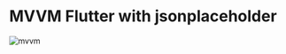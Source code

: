 # MVVM Flutter with jsonplaceholder

![mvvm](https://user-images.githubusercontent.com/34714108/98251009-3bd92800-1f89-11eb-92c9-ca7c0a4e4cd6.gif)
